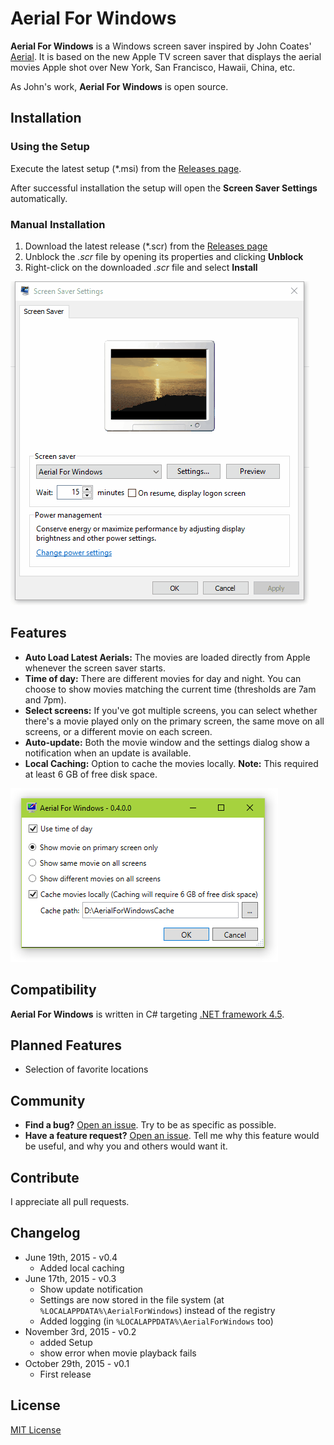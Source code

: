 # Aerial For Windows

**Aerial For Windows** is a Windows screen saver inspired by John Coates' [Aerial](https://github.com/JohnCoates/Aerial). It is based on the new Apple TV screen saver that displays the aerial movies Apple shot over New York, San Francisco, Hawaii, China, etc.

As John's work, **Aerial For Windows** is open source.

## Installation

### Using the Setup

Execute the latest setup (*.msi) from the [Releases page](https://github.com/thoemmi/AerialForWindows/releases).

After successful installation the setup will open the **Screen Saver Settings** automatically.

### Manual Installation

1. Download the latest release (*.scr) from the [Releases page](https://github.com/thoemmi/AerialForWindows/releases)
2. Unblock the *.scr* file by opening its properties and clicking **Unblock**
3. Right-click on the downloaded *.scr* file and select **Install** 

![Screen Saver Settings](assets/ScreenSaverSettings.gif)

## Features

* **Auto Load Latest Aerials:** The movies are loaded directly from Apple whenever the screen saver starts.
* **Time of day:** There are different movies for day and night. You can choose to show movies matching the current time (thresholds are 7am and 7pm). 
* **Select screens:** If you've got multiple screens, you can select whether there's a movie played only on the primary screen, the same move on all screens, or a different movie on each screen.
* **Auto-update:** Both the movie window and the settings dialog show a notification when an update is available.
* **Local Caching:** Option to cache the movies locally. **Note:** This required at least 6 GB of free disk space.

![Screen Saver Settings](assets/AerialForWindows.png)

## Compatibility

**Aerial For Windows** is written in C# targeting [.NET framework 4.5](https://www.microsoft.com/en-us/download/details.aspx?id=30653).

## Planned Features

* Selection of favorite locations 

## Community

* **Find a bug?** [Open an issue](https://github.com/thoemmi/AerialForWindows/issues/new). Try to be as specific as possible.
* **Have a feature request?** [Open an issue](https://github.com/thoemmi/AerialForWindows/issues/new). Tell me why this feature would be useful, and why you and others would want it.

## Contribute

I appreciate all pull requests.

## Changelog

* June 19th, 2015 - v0.4
  * Added local caching
* June 17th, 2015 - v0.3
  * Show update notification
  * Settings are now stored in the file system (at `%LOCALAPPDATA%\AerialForWindows`) instead of the registry
  * Added logging (in `%LOCALAPPDATA%\AerialForWindows` too) 
* November 3rd, 2015 - v0.2
  * added Setup
  * show error when movie playback fails
* October 29th, 2015 - v0.1
  * First release

## License

[MIT License](license.txt)
